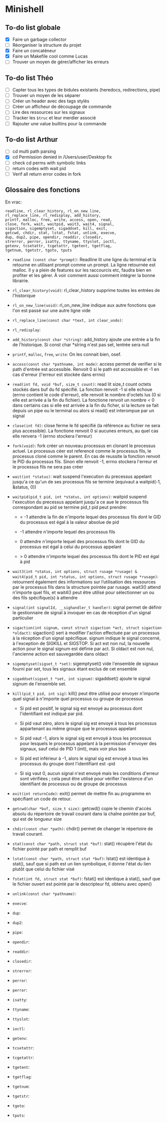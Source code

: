 # Minishell
## To-do list globale
- [x] Faire un garbage collector
- [ ] Réorganiser la structure du projet
- [x] Faire un concaténeur
- [x] Faire un Makefile cool comme Lucas
- [ ] Trouver un moyen de gérer/afficher les erreurs
## To-do list Théo
- [ ] Capter tous les types de bidules existants (heredocs, redirections, pipe)
- [ ] Trouver un moyen de les séparer
- [ ] Créer un header avec des tags stylés
- [ ] Créer un afficheur de découpage de commande
- [ ] Lire des ressources sur les signaux
- [ ] Tracker les `$truc` et leur merdier associé
- [ ] Rajouter une value builtins pour la commande

## To-do list Arthur
- [ ] cd multi path parsing
- [x] cd Permission denied in /Users/user/Desktop fix
- [ ] check cd perms with symbolic links
- [ ] return codes with wait pid
- [ ] Verif all return error codes in fork

## Glossaire des fonctions
En vrac:
```
readline, rl_clear_history, rl_on_new_line,
rl_replace_line, rl_redisplay, add_history,
printf, malloc, free, write, access, open, read,
close, fork, wait, waitpid, wait3, wait4, signal,
sigaction, sigemptyset, sigaddset, kill, exit,
getcwd, chdir, stat, lstat, fstat, unlink, execve,
dup, dup2, pipe, opendir, readdir, closedir,
strerror, perror, isatty, ttyname, ttyslot, ioctl,
getenv, tcsetattr, tcgetattr, tgetent, tgetflag,
tgetnum, tgetstr, tgoto, tputs
```
- `readline (const char *prompt)`: Readline lit une ligne du terminal et la retourne en utilisant prompt comme un prompt. La ligne retournée est malloc. Il y a plein de features sur les raccourcis etc, faudra bien en profiter et les gérer.
À voir comment aussi comment intégrer la bonne librairie.
- `rl_clear_history(void)`: rl_clear_history supprime toutes les entrées de l'historique
- `rl_on_new_line(void)`: rl_on_new_line indique aux autre fonctions que l'on est passé sur une autre ligne vide
- `rl_replace_line(const char *text, int clear_undo)`:
- `rl_redisplay`:
- `add_history(const char *string)`: add_history ajoute une entrée a la fin de l'historique. Si const char *string n'est pas set, lentrée sera null
- `printf`, `malloc`, `free`, `write`: On les connait bien, osef.
- `access(const char *pathname, int mode)`: access permet de verifier si le path d'entrée est accessible. Renvoit 0 si le path est accessible et -1 en cas d'erreur (l'erreur est stockée dans errno)
- `read(int fd, void *buf, size_t count)`: read lit size_t count octets stockés dans buf du fd spécifié. La fonction renvoit -1 si elle echoue (errno contient le code d'erreur), elle renvoit le nombre d'octets lus (0 si elle est arrivée a la fin du fichier). La fonctione renvoit un nombre < 0 dans certains cas si elle est arrivée a la fin du ficher, si la lecture se fait depuis un pipe ou le terminal ou alors si read() est interompue par un signal
- `close(int fd)`: close ferme le fd spécifié (la référence au fichier ne sera plus accessible). La fonctione renvoit 0 si aucunes erreurs, au quel cas elle renvera -1 (errno stockera l'erreur)
- `fork(void)`: fork créer un nouveau processus en clonant le processus actuel. Le processus céer est referencé comme le processus fils, le processus cloné comme le parent. En cas de reussite la fonction renvoit le PID du processus fils. Sinon elle renvoit -1, errno stockera l'erreur et le processus fils ne sera pas créer
- `wait(int *status)`: wait suspend l'execution du precessus appelant jusqu'a ce qu'un de ses processus fils se termine (equivaut a  waitpid(-1, &status, 0))
- `waitpid(pid_t pid, int *status, int options)`: waitpid suspend l'execution du precessus appelant jusqu'a ce aue le processus fils correspondant au pid se termine
pid_t pid peut prendre:

  - < -1 attendre la fin de n'importe lequel des processus fils dont le GID du processus est égal à la valeur absolue de pid

  - -1 attendre n'importe lequel des processus fils

  - 0 attendre n'importe lequel des processus fils dont le GID du processus est égal à celui du processus appelant

  - \> 0 attendre n'importe lequel des processus fils dont le PID est égal à pid
- `wait3(int *status, int options, struct rusage *rusage) & wait4(pid_t pid, int *status, int options, struct rusage *rusage)`: retournent également des informations sur l’utilisation des ressources par le processus fils dans la structure pointée par rusage. wait3() attend n’importe quel fils, et wait4() peut être utilisé pour sélectionner un ou des fils spécifique(s) à attendre
- `signal(int signalId, __sighandler_t handler)`: signal permet de définir le gestionnaire de signal à invoquer en cas de réception d'un signal particulier
- `sigaction(int signum, const struct sigaction *act, struct sigaction *oldact)`: sigaction() sert à modifier l'action effectuée par un processus à la réception d'un signal spécifique. signum indique le signal concerné, à l'exception de SIGKILL et SIGSTOP. Si act est non nul, la nouvelle action pour le signal signum est définie par act. Si oldact est non nul, l'ancienne action est sauvegardée dans oldact
- `sigemptyset(sigset_t *set)`: sigemptyset() vide l'ensemble de signaux fourni par set, tous les signaux étant exclus de cet ensemble
- `sigaddset(sigset_t *set, int signum)`: sigaddset() ajoute le signal signum de l'ensemble set.
- `kill(pid_t pid, int sig)`: kill() peut être utilisé pour envoyer n'importe quel signal à n'importe quel processus ou groupe de processus
  - Si pid est positif, le signal sig est envoyé au processus dont l'identifiant est indiqué par pid.

  - Si pid vaut zéro, alors le signal sig est envoyé à tous les processus appartenant au même groupe que le processus appelant

  - Si pid vaut -1, alors le signal sig est envoyé à tous les processus pour lesquels le processus appelant à la permission d'envoyer des signaux, sauf celui de PID 1 (init), mais voir plus bas

  - Si pid est inférieur à -1, alors le signal sig est envoyé à tous les processus du groupe dont l'identifiant est -pid

  - Si sig vaut 0, aucun signal n'est envoyé mais les conditions d'erreur sont vérifiées ; cela peut être utilisé pour vérifier l'existence d'un identifiant de processus ou de groupe de processus
- `exit(int returnCode)`: exit() permet de mettre fin au programme en spécifiant un code de retour.
- `getcwd(char *buf, size_t size)`: getcwd() copie le chemin d'accès absolu du répertoire de travail courant dans la chaîne pointée par buf, qui est de longueur size
- `chdir(const char *path)`: chdir() permet de changer le répertoire de travail courant.
- `stat(const char *path, struct stat *buf)`: stat() récupère l'état du fichier pointé par path et remplit buf
- `lstat(const char *path, struct stat *buf)`: lstat() est identique à stat(), sauf que si path est un lien symbolique, il donne l'état du lien plutôt que celui du fichier visé
- `fstat(int fd, struct stat *buf)`: fstat() est identique à stat(), sauf que le fichier ouvert est pointé par le descripteur fd, obtenu avec open()
- `unlink(const char *pathname)`:
- `execve`:
- `dup`:
- `dup2`:
- `pipe`:
- `opendir`:
- `readdir`:
- `closedir`:
- `strerror`:
- `perror`:
- `perror`:
- `isatty`:
- `ttyname`:
- `ttyslot`:
- `ioctl`:
- `getenv`:
- `tcsetattr`:
- `tcgetattr`:
- `tgetent`:
- `tgetflag`:
- `tgetnum`:
- `tgetstr`:
- `tgoto`:
- `tputs`:
